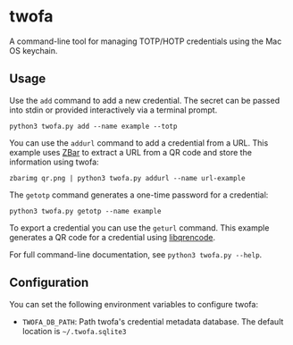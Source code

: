 # twofa

A command-line tool for managing TOTP/HOTP credentials using the Mac OS
keychain.

## Usage

Use the `add` command to add a new credential. The secret can be passed into
stdin or provided interactively via a terminal prompt.

    python3 twofa.py add --name example --totp

You can use the `addurl` command to add a credential from a URL. This example
uses [ZBar](https://github.com/mchehab/zbar) to extract a URL from a QR code
and store the information using twofa:

    zbarimg qr.png | python3 twofa.py addurl --name url-example

The `getotp` command generates a one-time password for a credential:

    python3 twofa.py getotp --name example

To export a credential you can use the `geturl` command. This example generates
a QR code for a credential using
[libqrencode](https://fukuchi.org/works/qrencode/).

For full command-line documentation, see `python3 twofa.py --help`.

## Configuration

You can set the following environment variables to configure twofa:

* `TWOFA_DB_PATH`: Path twofa's credential metadata database. The default
  location is `~/.twofa.sqlite3`
